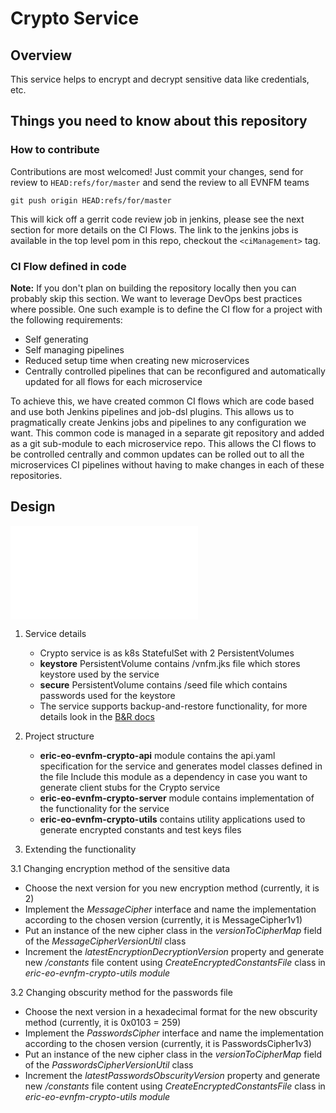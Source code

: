 # Crypto Service

## Overview

This service helps to encrypt and decrypt sensitive data like credentials, etc.

## Things you need to know about this repository

### How to contribute

Contributions are most welcomed! Just commit your changes, send for review to `HEAD:refs/for/master` and send the review to all EVNFM teams

```
git push origin HEAD:refs/for/master
```

This will kick off a gerrit code review job in jenkins, please see the next section for more details on the CI Flows. The link to the jenkins jobs is
available in the top level pom in this repo, checkout the `<ciManagement>` tag.

### CI Flow defined in code

**Note:** If you don't plan on building the repository locally then you can probably skip this section. We want to leverage DevOps best practices
where possible. One such example is to define the CI flow for a project with the following requirements:

* Self generating
* Self managing pipelines
* Reduced setup time when creating new microservices
* Centrally controlled pipelines that can be reconfigured and automatically updated for all flows for each microservice

To achieve this, we have created common CI flows which are code based and use both Jenkins pipelines and job-dsl plugins. This allows us to
pragmatically create Jenkins jobs and pipelines to any configuration we want. This common code is managed in a separate git repository and added as a
git sub-module to each microservice repo. This allows the CI flows to be controlled centrally and common updates can be rolled out to all the 
microservices CI pipelines without having to make changes in each of these repositories.

## Design

![](design/crypto.html)

1. Service details
    - Crypto service is as k8s StatefulSet with 2 PersistentVolumes
    - **keystore** PersistentVolume contains /vnfm.jks file which stores keystore used by the service
    - **secure** PersistentVolume contains /seed file which contains passwords used for the keystore
    - The service supports backup-and-restore functionality, for more details look in the
      [B&R docs](https://adp.ericsson.se/marketplace/backup-and-restore-orchestrator/documentation/development/dpi/service-deployment-guide)

2. Project structure
    - **eric-eo-evnfm-crypto-api** module contains the api.yaml specification for the service and generates model classes defined in the file
      Include this module as a dependency in case you want to generate client stubs for the Crypto service
    - **eric-eo-evnfm-crypto-server** module contains implementation of the functionality for the service
    - **eric-eo-evnfm-crypto-utils** contains utility applications used to generate encrypted constants and test keys files

3. Extending the functionality

3.1 Changing encryption method of the sensitive data

- Choose the next version for you new encryption method (currently, it is 2)
- Implement the *MessageCipher* interface and name the implementation according to the chosen version (currently, it is MessageCipher1v1)
- Put an instance of the new cipher class in the *versionToCipherMap* field of the *MessageCipherVersionUtil* class
- Increment the *latestEncryptionDecryptionVersion* property and generate new */constants* file content using
  *CreateEncryptedConstantsFile* class in *eric-eo-evnfm-crypto-utils module*

3.2 Changing obscurity method for the passwords file

- Choose the next version in a hexadecimal format for the new obscurity method (currently, it is 0x0103 = 259)
- Implement the *PasswordsCipher* interface and name the implementation according to the chosen version (currently, it is PasswordsCipher1v3)
- Put an instance of the new cipher class in the *versionToCipherMap* field of the *PasswordsCipherVersionUtil* class
- Increment the *latestPasswordsObscurityVersion* property and generate new */constants* file content using
  *CreateEncryptedConstantsFile* class in *eric-eo-evnfm-crypto-utils module* 